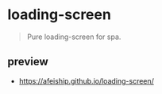 # loading-screen
> Pure loading-screen for spa.

## preview
- https://afeiship.github.io/loading-screen/
